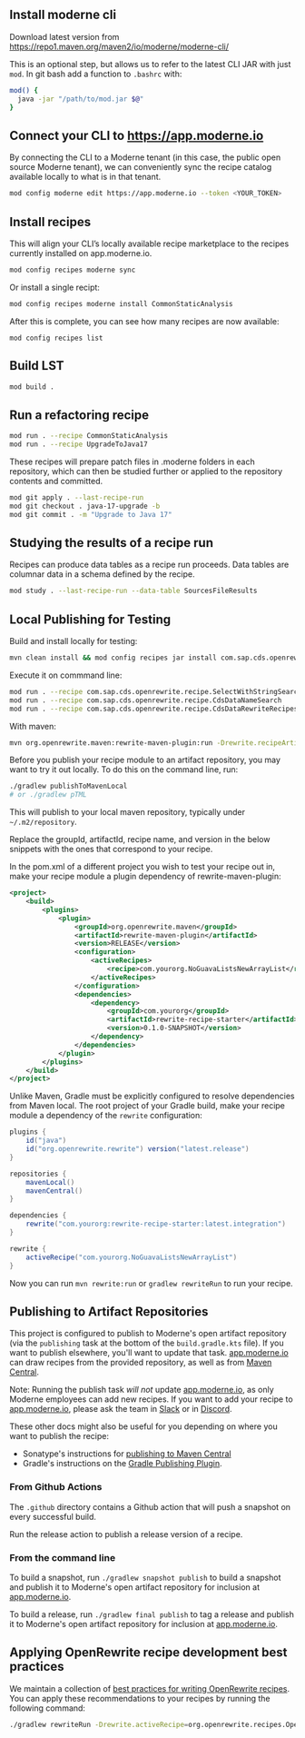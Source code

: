 ## Install moderne cli

Download latest version from https://repo1.maven.org/maven2/io/moderne/moderne-cli/

This is an optional step, but allows us to refer to the latest CLI JAR with just `mod`. In git bash add a function to `.bashrc` with:

```bash
mod() {
  java -jar "/path/to/mod.jar $@"
}
```

## Connect your CLI to https://app.moderne.io

By connecting the CLI to a Moderne tenant (in this case, the public open source Moderne tenant), we can conveniently sync the recipe catalog available locally to what is in that tenant.

 ```bash
mod config moderne edit https://app.moderne.io --token <YOUR_TOKEN>
```

## Install recipes

This will align your CLI’s locally available recipe marketplace to the recipes currently installed on app.moderne.io.

```bash
mod config recipes moderne sync
```

Or install a single recipt:

```bash
mod config recipes moderne install CommonStaticAnalysis
```

After this is complete, you can see how many recipes are now available:

```
mod config recipes list
```

## Build LST

```bash
mod build .
```

## Run a refactoring recipe

```bash
mod run . --recipe CommonStaticAnalysis
mod run . --recipe UpgradeToJava17
```

These recipes will prepare patch files in .moderne folders in each repository, which can then be studied further or applied to the repository contents and committed.

```bash
mod git apply . --last-recipe-run
mod git checkout . java-17-upgrade -b
mod git commit . -m "Upgrade to Java 17"
```

## Studying the results of a recipe run

Recipes can produce data tables as a recipe run proceeds. Data tables are columnar data in a schema defined by the recipe.

```bash
mod study . --last-recipe-run --data-table SourcesFileResults
```

## Local Publishing for Testing

Build and install locally for testing:

```bash
mvn clean install && mod config recipes jar install com.sap.cds.openrewrite:recipes:1.0.0-SNAPSHOT
```

Execute it on commmand line:

```bash
mod run . --recipe com.sap.cds.openrewrite.recipe.SelectWithStringSearch
mod run . --recipe com.sap.cds.openrewrite.recipe.CdsDataNameSearch
mod run . --recipe com.sap.cds.openrewrite.recipe.CdsDataRewriteRecipes
```

With maven:

```bash
mvn org.openrewrite.maven:rewrite-maven-plugin:run -Drewrite.recipeArtifactCoordinates=com.sap.cds.openrewrite:recipes:1.0.0-SNAPSHOT -Drewrite.activeRecipes=com.sap.cds.openrewrite.recipe.CdsDataRewriteRecipes
```

Before you publish your recipe module to an artifact repository, you may want to try it out locally.
To do this on the command line, run:
```bash
./gradlew publishToMavenLocal
# or ./gradlew pTML
```
This will publish to your local maven repository, typically under `~/.m2/repository`.

Replace the groupId, artifactId, recipe name, and version in the below snippets with the ones that correspond to your recipe.

In the pom.xml of a different project you wish to test your recipe out in, make your recipe module a plugin dependency of rewrite-maven-plugin:
```xml
<project>
    <build>
        <plugins>
            <plugin>
                <groupId>org.openrewrite.maven</groupId>
                <artifactId>rewrite-maven-plugin</artifactId>
                <version>RELEASE</version>
                <configuration>
                    <activeRecipes>
                        <recipe>com.yourorg.NoGuavaListsNewArrayList</recipe>
                    </activeRecipes>
                </configuration>
                <dependencies>
                    <dependency>
                        <groupId>com.yourorg</groupId>
                        <artifactId>rewrite-recipe-starter</artifactId>
                        <version>0.1.0-SNAPSHOT</version>
                    </dependency>
                </dependencies>
            </plugin>
        </plugins>
    </build>
</project>
```

Unlike Maven, Gradle must be explicitly configured to resolve dependencies from Maven local.
The root project of your Gradle build, make your recipe module a dependency of the `rewrite` configuration:

```groovy
plugins {
    id("java")
    id("org.openrewrite.rewrite") version("latest.release")
}

repositories {
    mavenLocal()
    mavenCentral()
}

dependencies {
    rewrite("com.yourorg:rewrite-recipe-starter:latest.integration")
}

rewrite {
    activeRecipe("com.yourorg.NoGuavaListsNewArrayList")
}
```

Now you can run `mvn rewrite:run` or `gradlew rewriteRun` to run your recipe.

## Publishing to Artifact Repositories

This project is configured to publish to Moderne's open artifact repository (via the `publishing` task at the bottom of
the `build.gradle.kts` file). If you want to publish elsewhere, you'll want to update that task.
[app.moderne.io](https://app.moderne.io) can draw recipes from the provided repository, as well as from [Maven Central](https://search.maven.org).

Note:
Running the publish task _will not_ update [app.moderne.io](https://app.moderne.io), as only Moderne employees can
add new recipes. If you want to add your recipe to [app.moderne.io](https://app.moderne.io), please ask the
team in [Slack](https://join.slack.com/t/rewriteoss/shared_invite/zt-nj42n3ea-b~62rIHzb3Vo0E1APKCXEA) or in [Discord](https://discord.gg/xk3ZKrhWAb).

These other docs might also be useful for you depending on where you want to publish the recipe:

* Sonatype's instructions for [publishing to Maven Central](https://maven.apache.org/repository/guide-central-repository-upload.html)
* Gradle's instructions on the [Gradle Publishing Plugin](https://docs.gradle.org/current/userguide/publishing\_maven.html).

### From Github Actions

The `.github` directory contains a Github action that will push a snapshot on every successful build.

Run the release action to publish a release version of a recipe.

### From the command line

To build a snapshot, run `./gradlew snapshot publish` to build a snapshot and publish it to Moderne's open artifact repository for inclusion at [app.moderne.io](https://app.moderne.io).

To build a release, run `./gradlew final publish` to tag a release and publish it to Moderne's open artifact repository for inclusion at [app.moderne.io](https://app.moderne.io).


## Applying OpenRewrite recipe development best practices

We maintain a collection of [best practices for writing OpenRewrite recipes](https://github.com/openrewrite/rewrite-recommendations/).
You can apply these recommendations to your recipes by running the following command:
```bash
./gradlew rewriteRun -Drewrite.activeRecipe=org.openrewrite.recipes.OpenRewriteBestPractices
```
